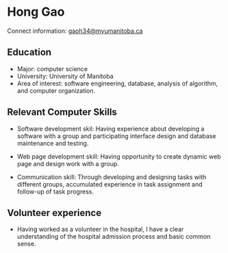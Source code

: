 # Hong Gao

Connect information: gaoh34@myumanitoba.ca

## Education

- Major: computer science 
- University: University of Manitoba 
- Area of interest: software engineering, database, analysis of algorithm, and computer organization.

## Relevant Computer Skills

- Software development skil:
    Having experience about developing a software with a group and participating interface design and database maintenance and testing.
 
- Web page development skill:
    Having opportunity to create dynamic web page and design work with a group.
    
- Communication skill:
    Through developing and designing tasks with different groups, accumulated experience in task assignment and follow-up of task progress.
    
## Volunteer experience

- Having worked as a volunteer in the hospital, I have a clear understanding of the hospital admission process and basic common sense.
